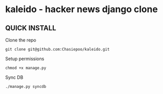 kaleido - hacker news django clone
==================================

QUICK INSTALL
-------------

Clone the repo

	git clone git@github.com:Chasiepoo/kaleido.git

Setup permissions

	chmod +x manage.py

Sync DB

	./manage.py syncdb
	
